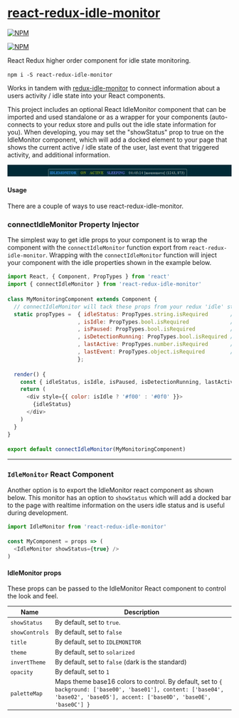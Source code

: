 # [react-redux-idle-monitor](https://npmjs.com/packages/react-redux-idle-monitor)

[![NPM](https://nodei.co/npm/react-redux-idle-monitor.png?stars=true&downloadRank=true)](https://nodei.co/npm/react-redux-idle-monitor/)

[![NPM](https://nodei.co/npm-dl/react-redux-idle-monitor.png?months=1)](https://nodei.co/npm/react-redux-idle-monitor/)

React Redux higher order component for idle state monitoring.

`npm i -S react-redux-idle-monitor`

Works in tandem with [redux-idle-monitor](https://npmjs.com/packages/redux-idle-monitor) to connect information about a users activity / idle state into your React components.


This project includes an optional React IdleMonitor component that can be imported and used standalone or as a wrapper for your components (auto-connects to your redux store and pulls out the idle state information for you).  When developing, you may set the "showStatus" prop to true on the IdleMonitor component, which will add a docked element to your page that shows the current active / idle state of the user, last event that triggered activity, and additional information.


![idle monitor](/src/public/assets/idle-monitor.gif)


#### Usage


There are a couple of ways to use react-redux-idle-monitor.



### connectIdleMonitor Property Injector


The simplest way to get idle props to your component is to wrap the component with the `connectIdleMonitor` function export from `react-redux-idle-monitor`.  Wrapping with the `connectIdleMonitor` function will inject your component with the idle properties shown in the example below.

```js
import React, { Component, PropTypes } from 'react'
import { connectIdleMonitor } from 'react-redux-idle-monitor'

class MyMonitoringComponent extends Component {
  // connectIdleMonitor will tack these props from your redux 'idle' state
  static propTypes =  { idleStatus: PropTypes.string.isRequired       // 'ACTIVE' if user is active or one of your other configured idle states.
                      , isIdle: PropTypes.bool.isRequired             // false if user is active or idle if user is in one of your idle states.
                      , isPaused: PropTypes.bool.isRequired           // true if idle detection has been paused.
                      , isDetectionRunning: PropTypes.bool.isRequired // true if redux idle middleware is currently monitoring user mouse / keyboard activity.
                      , lastActive: PropTypes.number.isRequired       // the last time that the user was active (when detection is running).
                      , lastEvent: PropTypes.object.isRequired        // the last mouse event coordinates that were triggered (when detection is running).
                      };

  render() {
    const { idleStatus, isIdle, isPaused, isDetectionRunning, lastActive, lastEvent } = this.props
    return (
      <div style={{ color: isIdle ? '#f00' : '#0f0' }}>
        {idleStatus}
      </div>
    )
  }
}

export default connectIdleMonitor(MyMonitoringComponent)
```

___


### `IdleMonitor` React Component


Another option is to export the IdleMonitor react component as shown below. This monitor has an option to `showStatus` which will add a docked bar to the page with realtime information on the users idle status and is useful during development.

```js
import IdleMonitor from 'react-redux-idle-monitor'

const MyComponent = props => (
  <IdleMonitor showStatus={true} />
)
```


#### IdleMonitor props

These props can be passed to the IdleMonitor React component to control the look and feel.

Name            | Description
-------------   | -------------
`showStatus`    | By default, set to `true`.
`showControls`  | By default, set to `false`
`title`         | By default, set to `IDLEMONITOR`
`theme`         | By default, set to `solarized`
`invertTheme`   | By default, set to `false` (dark is the standard)
`opacity`       | By default, set to `1`
`paletteMap`    | Maps theme base16 colors to control. By default, set to `{ background: ['base00', 'base01'], content: ['base04', 'base02', 'base05'], accent: ['base0D', 'base0E', 'base0C'] }`
